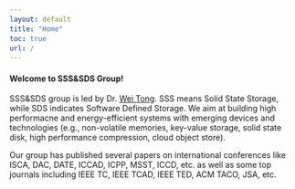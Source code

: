 ```yaml
---
layout: default
title: "Home"
toc: true
url: /
---
```

#### **Welcome to SSS&SDS Group!**
SSS&SDS group is led by Dr. [Wei Tong](http://faculty.hust.edu.cn/tongwei/zh_CN/index.htm). SSS means Solid State Storage, while SDS indicates Software Defined Storage. We aim at building high performacne and energy-efficient systems with emerging devices and technologies (e.g., non-volatile memories, key-value storage, solid state disk, high performance compression, cloud object store).

Our group has published several papers on international conferences like ISCA, DAC, DATE, ICCAD, ICPP, MSST, ICCD, etc. as well as some top journals including IEEE TC, IEEE TCAD, IEEE TED, ACM TACO, JSA, etc.


<head>
    <meta charset="utf-8">
    <title>picplay</title>
    <style>
        #divout {
            max-width: 500px;
            max-height: 400px;
            position: relative;
            margin: 0 auto;
        }

        .imgdiv img {
            width: 100%;
        }

        .imgdiv {
            display: none;
        }

        .dotdiv {
            text-align: center;
            position: absolute;
            width: 100%;
            bottom: -30px;
        }

        .dot {
            width: 16px;
            height: 16px;
            display: inline-block;
            background: #bbbbbb;
            border-radius: 10px;
            margin: 0 12px;
        }

        .title {
            font-size: 18px;
            color: #0099FF;
            position: absolute;
            text-align: center;
            font-weight: 700;
            width: 100%;
            bottom: 10px;
        }

        .active {
            background-color: #717171;
        }

        #arrow {
            position: absolute;
            top: 50%;
            margin-top: -30px;
            width: 100%;
            opacity: .3;
            transition: opacity 2s;
        }

        #divout:hover #arrow {
            opacity: .9;
        }

        #arrow img {
            cursor: pointer;
        }

        .imgdiv {
            animation: fade 1.5s;
        }

        @keyframes fade {
            from {
                opacity: .3;
            }

            to {
                opacity: 1;
            }
        }
    </style>
</head>

<body>
    <!--    div#divout>(div.imgdiv>img+div.title{标题文本$})*4 +(div.dotdiv>span.dot*4)-->
    <div id="divout">
        <div class="imgdiv" style="display: block">
            <img src="/assets/img/group1.jpg" height="80%" width="80%" alt="">
            <div class="title">Group Party</div>
        </div>
        <div class="imgdiv">
            <img src="/assets/img/award.png" height="80%" width="80%" alt="">
            <div class="title">OlympusMons Award</div>
        </div>
        <div class="imgdiv">
            <img src="/assets/img/group1.jpg" height="80%" width="80%" alt="">
            <div class="title">标题文本3</div>
        </div>
        <div class="imgdiv">
            <img src="/assets/img/group1.jpg" height="80%" width="80%" alt="">
            <div class="title">标题文本4</div>
        </div>
        <div class="dotdiv">
            <span class="dot active"></span>
            <span class="dot"></span>
            <span class="dot"></span>
            <span class="dot"></span>
        </div>
        <div id="arrow">
            <img src="/assets/img/left.png" alt="" width="60" onClick="picplay(false)">
            <img src="/assets/img/right.png" width="60" alt="" align="right" onClick="picplay(true)">
        </div>
    </div>

</body>

<script>
    var imgIndex = 0;
    var imgDivArr = document.getElementsByClassName("imgdiv");
    var dotArr = document.getElementsByClassName("dot");
    /**
     *  播放图片
     *  参数r：是否正放，若为true，正放。若为false，倒放
     */
    function picplay(r) {
        for (let i = 0; i < imgDivArr.length; i++) {
            imgDivArr[i].style.display = "none";
            dotArr[i].className = "dot";
        }
        if (r) {
            imgIndex++;
            imgIndex = (imgIndex >= imgDivArr.length) ? 0 : imgIndex;
        } else {
            imgIndex--;
            imgIndex = (imgIndex < 0) ? imgDivArr.length - 1 : imgIndex;
        }
        imgDivArr[imgIndex].style.display = "block";
        dotArr[imgIndex].className = "dot active";
    }
    setInterval(picplay, 6000, true);

</script>





#### **News**

- Our paper "MORE<sup>2</sup>: Morphable Encryption and Encoding for Secure NVM" is accepted by [ICCAD 2021](https://iccad.com/index.php). Congratulations to [Wei Zhao](https://thiszw.top).  
- Our paper "Better atomic writes by exposing the flash out-of-band area to file systems" is accepted by [LCTES 2021](https://pldi21.sigplan.org/home/LCTES-2021#event-overview). Congratulations to Hongwei Qin.  
- Our paper "Improving the energy efficency of STT-MRAM based approximate cache" is accepted by [DATE 2021](https://www.date-conference.com/). Congratulations to [Wei Zhao](https://thiszw.top).  
- Our paper "MorLog: Morphable Hardware Logging for Atomic Persistence in Non-Volatile Main Memory" is accepted by [ISCA 2020](https://iscaconf.org/isca2020/). Congratulations to Xueliang Wei.  

**We are looking for motivated Undergraduates and Master students to join the team, please feel free to contact me. (Email: tongwei@hust.edu.cn)**